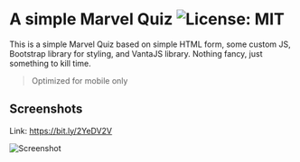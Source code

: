 # A simple Marvel Quiz ![License: MIT](https://img.shields.io/badge/License-MIT-yellow.svg)

This is a simple Marvel Quiz based on simple HTML form, some custom JS, Bootstrap library for styling, and VantaJS library. Nothing fancy, just something to kill time.
>Optimized for mobile only
## Screenshots
Link: https://bit.ly/2YeDV2V

![Screenshot](https://lh3.googleusercontent.com/5HScb9U976OoJ-ZRd0bfl_IToSHa3-795m6bw8Ywf1GR0LNziorJDpuhcAsYHGNiektUYHp4sKbKtfppQU5kp5lLqYRuUi4fxrk3RLhy3Xmm467Dv1b00oK85ylxhlxK3LuKwaXNSyw=w322-h696-no)
